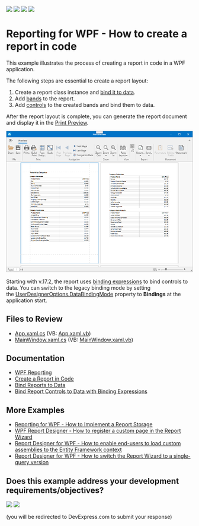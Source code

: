 <!-- default badges list -->
![](https://img.shields.io/endpoint?url=https://codecentral.devexpress.com/api/v1/VersionRange/128600453/24.2.1%2B)
[![](https://img.shields.io/badge/Open_in_DevExpress_Support_Center-FF7200?style=flat-square&logo=DevExpress&logoColor=white)](https://supportcenter.devexpress.com/ticket/details/T356256)
[![](https://img.shields.io/badge/📖_How_to_use_DevExpress_Examples-e9f6fc?style=flat-square)](https://docs.devexpress.com/GeneralInformation/403183)
[![](https://img.shields.io/badge/💬_Leave_Feedback-feecdd?style=flat-square)](#does-this-example-address-your-development-requirementsobjectives)
<!-- default badges end -->
# Reporting for WPF - How to create a report in code


This example illustrates the process of creating a report in code in a WPF application. 

The following steps are essential to create a report layout:

1. Create a report class instance and [bind it to data](https://docs.devexpress.com/XtraReports/15034/detailed-guide-to-devexpress-reporting/bind-reports-to-data).
2. Add [bands](https://docs.devexpress.com/XtraReports/2587/detailed-guide-to-devexpress-reporting/introduction-to-banded-reports) to the report.
3. Add [controls](https://docs.devexpress.com/XtraReports/2605/detailed-guide-to-devexpress-reporting/use-report-controls) to the created bands and bind them to data.

After the report layout is complete, you can generate the report document and display it in the [Print Preview](https://docs.devexpress.com/XtraReports/15016/wpf-reporting/wpf-reporting-document-preview).


![Report in WPF](Images/screenshot.png)


Starting with v.17.2, the report uses [binding expressions](https://docs.devexpress.com/XtraReports/1180/detailed-guide-to-devexpress-reporting/use-report-controls/bind-report-controls-to-data/specify-a-control-s-binding-expression) to bind controls to data. You can switch to the legacy binding mode by setting the [UserDesignerOptions.DataBindingMode](https://docs.devexpress.com/XtraReports/DevExpress.XtraReports.Configuration.UserDesignerOptions.DataBindingMode) property to <strong>Bindings</strong> at the application start.

## Files to Review

* [App.xaml.cs](CS/RuntimeReportsApplication/App.xaml.cs) (VB: [App.xaml.vb](VB/RuntimeReportsApplication/Application.xaml.vb))
* [MainWindow.xaml.cs](CS/RuntimeReportsApplication/MainWindow.xaml.cs) (VB: [MainWindow.xaml.vb](VB/RuntimeReportsApplication/MainWindow.xaml.vb))

## Documentation

- [WPF Reporting](https://docs.devexpress.com/XtraReports/9830/wpf-reporting)
- [Create a Report in Code](https://docs.devexpress.com/XtraReports/115726/detailed-guide-to-devexpress-reporting/reporting-api/create-reports-in-code)
- [Bind Reports to Data](https://docs.devexpress.com/XtraReports/15034/detailed-guide-to-devexpress-reporting/bind-reports-to-data)
- [Bind Report Controls to Data with Binding Expressions](https://docs.devexpress.com/XtraReports/1180/detailed-guide-to-devexpress-reporting/use-report-controls/bind-report-controls-to-data/specify-a-control-s-binding-expression)
## More Examples

- [Reporting for WPF - How to Implement a Report Storage](https://github.com/DevExpress-Examples/reporting-wpf-report-storage)
- [WPF Report Designer - How to register a custom page in the Report Wizard](https://github.com/DevExpress-Examples/Reporting_wpf-report-designer-how-to-register-a-custom-page-in-the-report-wizard-t600080)
- [Report Designer for WPF - How to enable end-users to load custom assemblies to the Entity Framework context](https://github.com/DevExpress-Examples/Reporting_report-designer-for-wpf-how-to-enable-end-users-to-load-custom-assemblies-to-the-t503673)
- [Report Designer for WPF - How to switch the Report Wizard to a single-query version](https://github.com/DevExpress-Examples/Reporting_report-designer-for-wpf-how-to-switch-the-report-wizard-to-a-single-query-version-t506224)

<!-- feedback -->
## Does this example address your development requirements/objectives?

[<img src="https://www.devexpress.com/support/examples/i/yes-button.svg"/>](https://www.devexpress.com/support/examples/survey.xml?utm_source=github&utm_campaign=reporting-wpf-create-report-in-code&~~~was_helpful=yes) [<img src="https://www.devexpress.com/support/examples/i/no-button.svg"/>](https://www.devexpress.com/support/examples/survey.xml?utm_source=github&utm_campaign=reporting-wpf-create-report-in-code&~~~was_helpful=no)

(you will be redirected to DevExpress.com to submit your response)
<!-- feedback end -->
